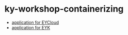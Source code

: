 # ky-workshop-containerizing
    
* [application for EYCloud](https://github.com/engineyard/ky-workshop-containerizing/tree/deploy-to-eycloud)
* [application for EYK](https://github.com/engineyard/ky-workshop-containerizing/tree/deploy-to-ky)